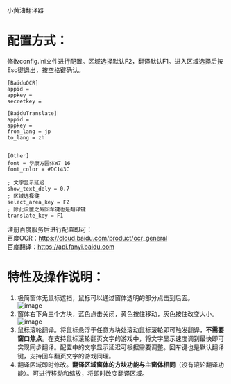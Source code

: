 小黄油翻译器

# 配置方式：
修改config.ini文件进行配置。区域选择默认F2，翻译默认F1。进入区域选择后按Esc键退出，按空格键确认。
```
[BaiduOCR]
appid = 
appkey = 
secretkey = 

[BaiduTranslate]
appid = 
appkey = 
from_lang = jp
to_lang = zh


[Other]
font = 华康方圆体W7 16
font_color = #DC143C

; 文字显示延迟
show_text_dely = 0.7
; 区域选择键
select_area_key = F2
; 除此设置之外回车键也是翻译键
translate_key = F1
```
注册百度服务后进行配置即可：  
百度OCR：https://cloud.baidu.com/product/ocr_general  
百度翻译：https://api.fanyi.baidu.com  

# 特性及操作说明：  
1. 极简窗体无鼠标遮挡，鼠标可以通过窗体透明的部分点击到后面。  
![image](https://s3.bmp.ovh/imgs/2022/02/35b0bd3b776e5677.png)
2. 窗体右下角三个方块，蓝色点击关闭，黄色按住移动，灰色按住改变大小。
![image](https://s3.bmp.ovh/imgs/2022/02/4b437f9a429ffd8d.png)  
3. 鼠标滚轮翻译。将鼠标悬浮于任意方块处滚动鼠标滚轮即可触发翻译，**不需要窗口焦点**。在支持鼠标滚轮翻页文字的游戏中，将文字显示速度调到最快即可实现同步翻译。配置中的文字显示延迟可根据需要调整。回车键也是默认翻译键，支持回车翻页文字的游戏同理。  
4. 翻译区域即时修改。**翻译区域窗体的方块功能与主窗体相同**（没有滚轮翻译功能）。可进行移动和缩放，将即时改变翻译区域。